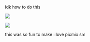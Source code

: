 idk how to do this

![](https://komarev.com/ghpvc/?username=toddalquist-luvr&yellow)

<img src="https://img1.picmix.com/output/pic/normal/9/9/2/6/12296299_8f40b.gif"/>

this was so fun to make i love picmix sm

<!--
**toddalquist-luvr/toddalquist-luvr** is a ✨ _special_ ✨ repository because its `README.md` (this file) appears on your GitHub profile.

Here are some ideas to get you started:

- 🔭 I’m currently working on ...
- 🌱 I’m currently learning ...
- 👯 I’m looking to collaborate on ...
- 🤔 I’m looking for help with ...
- 💬 Ask me about ...
- 📫 How to reach me: ...
- 😄 Pronouns: ...
- ⚡ Fun fact: ...
-->
